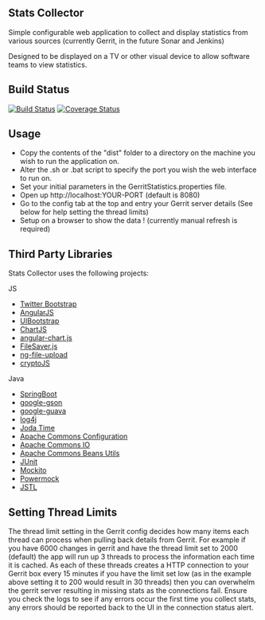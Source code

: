 Stats Collector
---------------
Simple configurable web application to collect and display statistics from various sources (currently Gerrit, in the future Sonar and Jenkins)

Designed to be displayed on a TV or other visual device to allow software teams to view statistics.

Build Status
------------
[![Build Status](https://travis-ci.org/JohnCannon87/Hammerhead-StatsCollector.svg?branch=master)](https://travis-ci.org/JohnCannon87/Hammerhead-StatsCollector)
[![Coverage Status](https://coveralls.io/repos/JohnCannon87/Hammerhead-StatsCollector/badge.svg)](https://coveralls.io/r/JohnCannon87/Hammerhead-StatsCollector)

Usage
-----

* Copy the contents of the "dist" folder to a directory on the machine you wish to run the application on.
* Alter the .sh or .bat script to specify the port you wish the web interface to run on.
* Set your initial parameters in the GerritStatistics.properties file.
* Open up http://localhost:YOUR-PORT (default is 8080)
* Go to the config tab at the top and entry your Gerrit server details (See below for help setting the thread limits)
* Setup on a browser to show  the data ! (currently manual refresh is required)

Third Party Libraries
---------------------

Stats Collector uses the following projects:

JS
* [Twitter Bootstrap](http://getbootstrap.com/)
* [AngularJS](https://angularjs.org/)
* [UIBootstrap](http://angular-ui.github.io/bootstrap/)
* [ChartJS](http://www.chartjs.org/)
* [angular-chart.js](http://jtblin.github.io/angular-chart.js/)
* [FileSaver.js](https://github.com/eligrey/FileSaver.js/)
* [ng-file-upload](https://github.com/danialfarid/ng-file-upload)
* [cryptoJS](https://code.google.com/p/crypto-js/)

Java
* [SpringBoot](http://projects.spring.io/spring-boot/)
* [google-gson](https://github.com/google/gson)
* [google-guava](https://github.com/google/guava)
* [log4j](http://logging.apache.org/log4j/2.x/)
* [Joda Time](http://www.joda.org/joda-time/)
* [Apache Commons Configuration](https://commons.apache.org/proper/commons-configuration/)
* [Apache Commons IO](https://commons.apache.org/proper/commons-io/)
* [Apache Commons Beans Utils](http://commons.apache.org/proper/commons-beanutils/)
* [JUnit](http://junit.org/)
* [Mockito](https://code.google.com/p/mockito/)
* [Powermock](https://code.google.com/p/powermock/)
* [JSTL](https://jstl.java.net/)

Setting Thread Limits
---------------------
The thread limit setting in the Gerrit config decides how many items each thread can process when pulling back details from Gerrit.
For example if you have 6000 changes in gerrit and have the thread limit set to 2000 (default) the app will run up 3 threads to process the information each time it is cached.
As each of these threads creates a HTTP connection to your Gerrit box every 15 minutes if you have the limit set low (as in the example above setting it to 200 would result in 30 threads) then you can overwhelm the gerrit server resulting in missing stats as the connections fail.
Ensure you check the logs to see if any errors occur the first time you collect stats, any errors should be reported back to the UI in the connection status alert.
